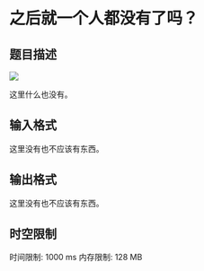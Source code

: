 # 之后就一个人都没有了吗？

## 题目描述

![](https://www.luogu.com.cn/fe/api/problem/downloadAttachment/l3r3vq07)

这里什么也没有。

## 输入格式

这里没有也不应该有东西。

## 输出格式

这里没有也不应该有东西。

## 时空限制

时间限制: 1000 ms
内存限制: 128 MB
